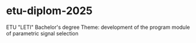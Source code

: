 # etu-diplom-2025
ETU "LETI" Bachelor's degree
Theme: development of the program module of parametric signal selection
